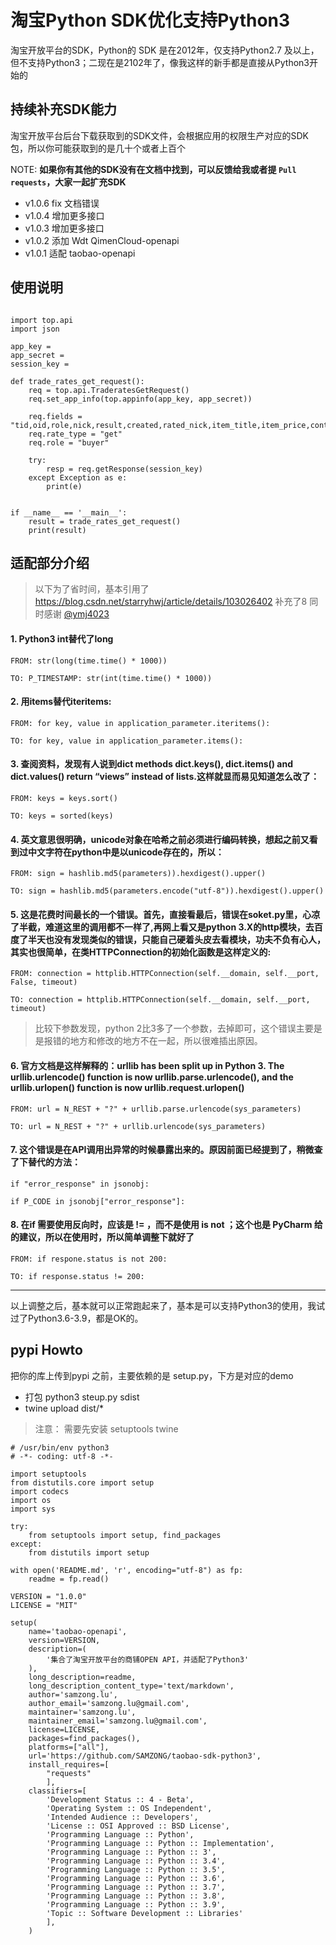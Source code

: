 # 淘宝Python SDK优化支持Python3

淘宝开放平台的SDK，Python的 SDK 是在2012年，仅支持Python2.7 及以上，但不支持Python3；二现在是2102年了，像我这样的新手都是直接从Python3开始的

## 持续补充SDK能力

淘宝开放平台后台下载获取到的SDK文件，会根据应用的权限生产对应的SDK包，所以你可能获取到的是几十个或者上百个

NOTE: **如果你有其他的SDK没有在文档中找到，可以反馈给我或者提 `Pull requests`，大家一起扩充SDK**

- v1.0.6 fix 文档错误
- v1.0.4 增加更多接口
- v1.0.3 增加更多接口
- v1.0.2 添加 Wdt QimenCloud-openapi
- v1.0.1 适配 taobao-openapi


## 使用说明


```python3

import top.api
import json

app_key = 
app_secret = 
session_key = 

def trade_rates_get_request():
	req = top.api.TraderatesGetRequest()
	req.set_app_info(top.appinfo(app_key, app_secret))
	
	req.fields = "tid,oid,role,nick,result,created,rated_nick,item_title,item_price,content,reply,num_iid"
	req.rate_type = "get"
	req.role = "buyer"
	
	try:
		resp = req.getResponse(session_key)
	except Exception as e:
		print(e)


if __name__ == '__main__':
	result = trade_rates_get_request()
	print(result)

```


## 适配部分介绍


> 以下为了省时间，基本引用了 https://blog.csdn.net/starryhwj/article/details/103026402 补充了8
> 同时感谢 [@ymj4023](https://github.com/ymj4023)

#### 1. Python3 int替代了long


```python3
FROM: str(long(time.time() * 1000))

TO: P_TIMESTAMP: str(int(time.time() * 1000))
```

#### 2. 用items替代iteritems:

```python3
FROM: for key, value in application_parameter.iteritems():

TO: for key, value in application_parameter.items():
```

#### 3. 查阅资料，发现有人说到dict methods dict.keys(), dict.items() and dict.values() return “views” instead of lists.这样就显而易见知道怎么改了：

```python3
FROM: keys = keys.sort()

TO: keys = sorted(keys)
```

#### 4. 英文意思很明确，unicode对象在哈希之前必须进行编码转换，想起之前又看到过中文字符在python中是以unicode存在的，所以：

```python3
FROM: sign = hashlib.md5(parameters)).hexdigest().upper()

TO: sign = hashlib.md5(parameters.encode("utf-8")).hexdigest().upper()
```

#### 5. 这是花费时间最长的一个错误。首先，直接看最后，错误在soket.py里，心凉了半截，难道这里的调用都不一样了,再网上看又是python 3.X的http模块，去百度了半天也没有发现类似的错误，只能自己硬着头皮去看模块，功夫不负有心人，其实也很简单，在类HTTPConnection的初始化函数是这样定义的:

```python3
FROM: connection = httplib.HTTPConnection(self.__domain, self.__port, False, timeout)

TO: connection = httplib.HTTPConnection(self.__domain, self.__port, timeout)
```

> 比较下参数发现，python 2比3多了一个参数，去掉即可，这个错误主要是是报错的地方和修改的地方不在一起，所以很难插出原因。

#### 6. 官方文档是这样解释的：urllib has been split up in Python 3. The urllib.urlencode() function is now urllib.parse.urlencode(), and the urllib.urlopen() function is now urllib.request.urlopen()

```python3
FROM: url = N_REST + "?" + urllib.parse.urlencode(sys_parameters)

TO: url = N_REST + "?" + urllib.urlencode(sys_parameters)
```

#### 7. 这个错误是在API调用出异常的时候暴露出来的。原因前面已经提到了，稍微查了下替代的方法：

```python3
if "error_response" in jsonobj:

if P_CODE in jsonobj["error_response"]:
```


#### 8. 在if 需要使用反向时，应该是 != ，而不是使用  is not ；这个也是 PyCharm 给的建议，所以在使用时，所以简单调整下就好了

```python3
FROM: if respone.status is not 200:

TO: if response.status != 200:
```

---

以上调整之后，基本就可以正常跑起来了，基本是可以支持Python3的使用，我试过了Python3.6-3.9，都是OK的。



## pypi Howto

把你的库上传到pypi 之前，主要依赖的是 setup.py，下方是对应的demo

- 打包 python3 steup.py sdist
- twine upload dist/*


> 注意： 需要先安装 setuptools twine

```python3
# /usr/bin/env python3
# -*- coding: utf-8 -*-

import setuptools
from distutils.core import setup
import codecs
import os
import sys

try:
	from setuptools import setup, find_packages
except:
	from distutils import setup

with open('README.md', 'r', encoding="utf-8") as fp:
	readme = fp.read()

VERSION = "1.0.0"
LICENSE = "MIT"

setup(
	name='taobao-openapi',
	version=VERSION,
	description=(
		'集合了淘宝开放平台的商铺OPEN API，并适配了Python3'
	),
	long_description=readme,
	long_description_content_type='text/markdown',
	author='samzong.lu',
	author_email='samzong.lu@gmail.com',
	maintainer='samzong.lu',
	maintainer_email='samzong.lu@gmail.com',
	license=LICENSE,
	packages=find_packages(),
	platforms=["all"],
	url='https://github.com/SAMZONG/taobao-sdk-python3',
	install_requires=[
		"requests"
		],
	classifiers=[
		'Development Status :: 4 - Beta',
		'Operating System :: OS Independent',
		'Intended Audience :: Developers',
		'License :: OSI Approved :: BSD License',
		'Programming Language :: Python',
		'Programming Language :: Python :: Implementation',
		'Programming Language :: Python :: 3',
		'Programming Language :: Python :: 3.4',
		'Programming Language :: Python :: 3.5',
		'Programming Language :: Python :: 3.6',
		'Programming Language :: Python :: 3.7',
		'Programming Language :: Python :: 3.8',
		'Programming Language :: Python :: 3.9',
		'Topic :: Software Development :: Libraries'
		],
	)
```
